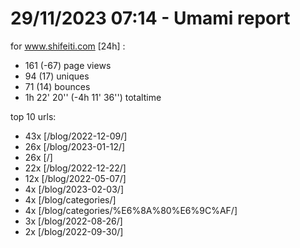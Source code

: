 # 29/11/2023 07:14 - Umami report
for www.shifeiti.com [24h] :

 - 161 (-67) page views
 - 94 (17) uniques
 - 71 (14) bounces
 - 1h 22' 20'' (-4h 11' 36'') totaltime


top 10 urls:
 - 43x [/blog/2022-12-09/]
 - 26x [/blog/2023-01-12/]
 - 26x [/]
 - 22x [/blog/2022-12-22/]
 - 12x [/blog/2022-05-07/]
 - 4x [/blog/2023-02-03/]
 - 4x [/blog/categories/]
 - 4x [/blog/categories/%E6%8A%80%E6%9C%AF/]
 - 3x [/blog/2022-08-26/]
 - 2x [/blog/2022-09-30/]


